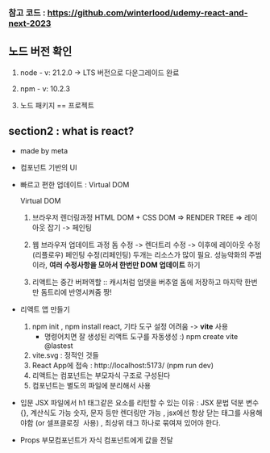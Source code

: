 
### 참고 코드 : https://github.com/winterlood/udemy-react-and-next-2023

## 노드 버전 확인
1. node - v: 21.2.0 -> LTS 버전으로 다운그레이드 완료
2. npm - v: 10.2.3

3. 노드 패키지 == 프로젝트


## section2 : what is react?
- made by meta
- 컴포넌트 기반의 UI
- 빠르고 편한 업데이트 : Virtual DOM
    

    Virtual DOM
    1) 브라우저 렌더링과정 
        HTML DOM + CSS DOM => RENDER TREE => 레이아웃 잡기 
        -> 페인팅
    2) 웹 브라우저 업데이트 과정
        돔 수정 -> 렌더트리 수정 -> 이후에
        레이아웃 수정(리플로우)
        페인팅 수정(리페인팅) 두개는 리소스가 많이 필요. 성능악화의 주범이라, **여러 수정사항을 모아서 한번만 DOM 업데이트** 하기

    3) 리액트는 중간 버퍼역할 :: 캐시처럼 업뎃을 버추얼 돔에 저장하고 마지막 한번만 돔트리에 반영시켜줌 짱!



- 리액트 앱 만들기
    1) npm init , npm install react, 기타 도구 설정 어려움 
    -> **vite** 사용 
        - 명령어치면 잘 생성된 리액트 도구를 자동생성 :)  npm create vite @lastest
    2) vite.svg : 정적인 것들
    3) React App에 접속 : http://localhost:5173/ (npm run dev)
    4) 리액트는 컴포넌트는 부모자식 구조로 구성된다
    5) 컴포넌트는 별도의 파일에 분리해서 사용 

- 입문
    JSX 파일에서 h1 태그같은 요소를 리턴할 수 있는 이유 : JSX 문법 덕분
    변수 {}, 계산식도 가능
        숫자, 문자 등만 렌더링만 가능
         , jsx에선 항상 닫는 태그를 사용해야함 (or 셀프클로징 <img /> 사용)
         , 최상위 태그 하나로 묶여져 있어야 한다.
         
- Props
    부모컴포넌트가 자식 컴포넌트에게 값을 전달
    